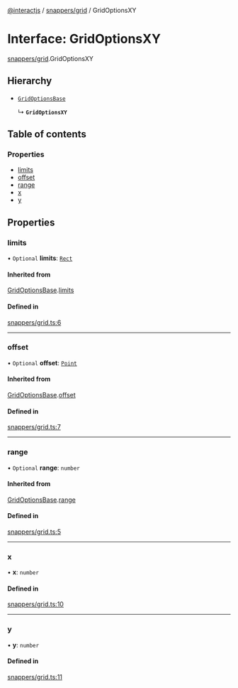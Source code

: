 [@interactjs](../README.md) / [snappers/grid](../modules/snappers_grid.md) / GridOptionsXY

# Interface: GridOptionsXY

[snappers/grid](../modules/snappers_grid.md).GridOptionsXY

## Hierarchy

- [`GridOptionsBase`](snappers_grid.GridOptionsBase.md)

  ↳ **`GridOptionsXY`**

## Table of contents

### Properties

- [limits](snappers_grid.GridOptionsXY.md#limits)
- [offset](snappers_grid.GridOptionsXY.md#offset)
- [range](snappers_grid.GridOptionsXY.md#range)
- [x](snappers_grid.GridOptionsXY.md#x)
- [y](snappers_grid.GridOptionsXY.md#y)

## Properties

### limits

• `Optional` **limits**: [`Rect`](core_types.Rect.md)

#### Inherited from

[GridOptionsBase](snappers_grid.GridOptionsBase.md).[limits](snappers_grid.GridOptionsBase.md#limits)

#### Defined in

[snappers/grid.ts:6](https://github.com/TheRakeshPurohit/interact.js/blob/d3d47461/packages/@interactjs/snappers/grid.ts#L6)

___

### offset

• `Optional` **offset**: [`Point`](core_types.Point.md)

#### Inherited from

[GridOptionsBase](snappers_grid.GridOptionsBase.md).[offset](snappers_grid.GridOptionsBase.md#offset)

#### Defined in

[snappers/grid.ts:7](https://github.com/TheRakeshPurohit/interact.js/blob/d3d47461/packages/@interactjs/snappers/grid.ts#L7)

___

### range

• `Optional` **range**: `number`

#### Inherited from

[GridOptionsBase](snappers_grid.GridOptionsBase.md).[range](snappers_grid.GridOptionsBase.md#range)

#### Defined in

[snappers/grid.ts:5](https://github.com/TheRakeshPurohit/interact.js/blob/d3d47461/packages/@interactjs/snappers/grid.ts#L5)

___

### x

• **x**: `number`

#### Defined in

[snappers/grid.ts:10](https://github.com/TheRakeshPurohit/interact.js/blob/d3d47461/packages/@interactjs/snappers/grid.ts#L10)

___

### y

• **y**: `number`

#### Defined in

[snappers/grid.ts:11](https://github.com/TheRakeshPurohit/interact.js/blob/d3d47461/packages/@interactjs/snappers/grid.ts#L11)
